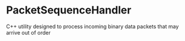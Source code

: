 # PacketSequenceHandler
C++ utility designed to process incoming binary data packets that may arrive out of order
